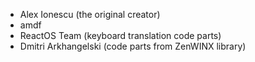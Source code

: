 - Alex Ionescu (the original creator)
- amdf
- ReactOS Team (keyboard translation code parts)
- Dmitri Arkhangelski (code parts from ZenWINX library)
